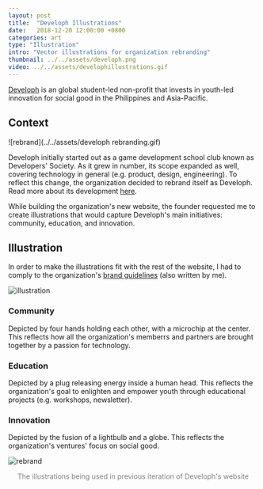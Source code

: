 ```yaml
---
layout: post
title:  "Developh Illustrations"
date:   2018-12-20 12:00:00 +0800
categories: art
type: "Illustration"
intro: "Vector illustrations for organization rebranding"
thumbnail: ../../assets/developh.png
video: ../../assets/develophillustrations.gif
---
```

[Developh](https://developh.org/) is an global student-led non-profit that invests in youth-led innovation for social good in the Philippines and Asia-Pacific.  

## Context

![rebrand](../../assets/developh rebranding.gif)

Developh initially started out as a game development school club known as Developers' Society. As it grew in number, its scope expanded as well, covering technology in general (e.g. product, design, engineering). To reflect this change, the organization decided to rebrand itself as Developh. Read more about its development [here](https://medium.com/developh/moving-forward-as-developh-af36754042a2).

While building the organization's new website, the founder requested me to create illustrations that would capture Developh's main initiatives: community, education, and innovation.

## Illustration

In order to make the illustrations fit with the rest of the website, I had to comply to the organization's [brand guidelines](https://github.com/wedeveloph/branding/) (also written by me).

![illustration](../../assets/develophillustrations.gif)

### Community

Depicted by four hands holding each other, with a microchip at the center. This reflects how all the organization's memberrs and partners are brought together by a passion for technology.

### Education

Depicted by a plug releasing energy inside a human head. This reflects the organization's goal to enlighten and empower youth through educational projects (e.g. workshops, newsletter).

### Innovation

Depicted by the fusion of a lightbulb and a globe. This reflects the organization's ventures' focus on social good. 

![rebrand](../../assets/illustrationsuse.png)

<p style="text-align:center;color:grey;">The illustrations being used in previous iteration of Developh's website</p>


